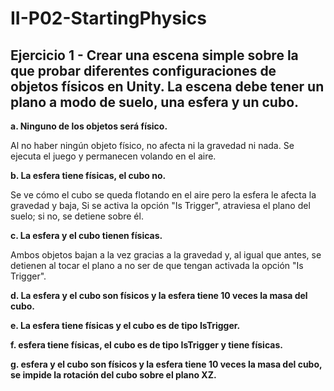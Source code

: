 # II-P02-StartingPhysics

## Ejercicio 1 - Crear una escena simple sobre la que probar diferentes configuraciones de objetos físicos en Unity. La escena debe tener un plano a modo de suelo, una  esfera y un cubo.  

**a. Ninguno de los objetos será físico.**  

Al no haber ningún objeto físico, no afecta ni la gravedad ni nada. Se ejecuta el juego y permanecen volando en el aire.  

**b. La esfera tiene físicas, el cubo no.**  

Se ve cómo el cubo se queda flotando en el aire pero la esfera le afecta la gravedad y baja, Si se activa la opción "Is Trigger", atraviesa el plano del suelo; si no, se detiene sobre él.


**c. La esfera y el cubo tienen físicas.**  

Ambos objetos bajan a la vez gracias a la gravedad y, al igual que antes, se detienen al tocar el plano a no ser de que tengan activada la opción "Is Trigger".

**d. La esfera y el cubo son físicos y la esfera tiene 10 veces la masa del cubo.**  


**e. La esfera tiene físicas y el cubo es de tipo IsTrigger.**  


**f. esfera tiene físicas, el cubo es de tipo IsTrigger y tiene físicas.**  


**g. esfera y el cubo son físicos y la esfera tiene 10 veces la masa del cubo, se impide la rotación del cubo sobre el plano XZ.**  

